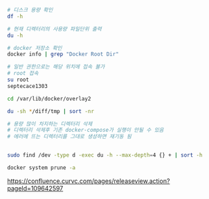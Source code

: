 
```bash
# 디스크 용량 확인
df -h

# 현재 디렉터리의 사용량 파일단위 출력
du -h

# docker 저장소 확인
docker info | grep "Docker Root Dir"

# 일반 권한으로는 해당 위치에 접속 불가
# root 접속
su root
septecace1303

cd /var/lib/docker/overlay2

du -sh */diff/tmp | sort -nr

# 용량 많이 차지하는 디렉터리 삭제
# 디렉터리 삭제후 기존 docker-compose가 실행이 안될 수 있음
# 에러에 뜨는 디렉터리를 그대로 생성하면 재기동 됨


sudo find /dev -type d -exec du -h --max-depth=4 {} + | sort -h

docker system prune -a
```

https://confluence.curvc.com/pages/releaseview.action?pageId=109642597

